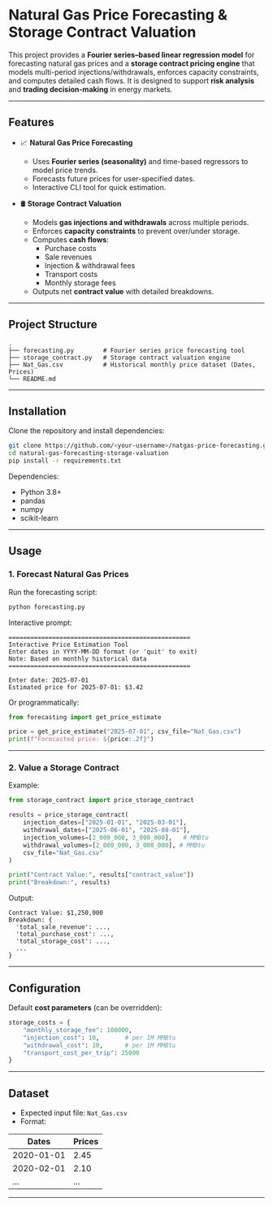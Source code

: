 # Natural Gas Price Forecasting & Storage Contract Valuation

This project provides a **Fourier series–based linear regression model** for forecasting natural gas prices and a **storage contract pricing engine** that models multi-period injections/withdrawals, enforces capacity constraints, and computes detailed cash flows. It is designed to support **risk analysis** and **trading decision-making** in energy markets.

---

## Features

- 📈 **Natural Gas Price Forecasting**
  - Uses **Fourier series (seasonality)** and time-based regressors to model price trends.
  - Forecasts future prices for user-specified dates.
  - Interactive CLI tool for quick estimation.

- 🛢️ **Storage Contract Valuation**
  - Models **gas injections and withdrawals** across multiple periods.
  - Enforces **capacity constraints** to prevent over/under storage.
  - Computes **cash flows**:
    - Purchase costs
    - Sale revenues
    - Injection & withdrawal fees
    - Transport costs
    - Monthly storage fees
  - Outputs net **contract value** with detailed breakdowns.

---

## Project Structure

```
.
├── forecasting.py        # Fourier series price forecasting tool
├── storage_contract.py   # Storage contract valuation engine
├── Nat_Gas.csv           # Historical monthly price dataset (Dates, Prices)
└── README.md
```

---

## Installation

Clone the repository and install dependencies:

```bash
git clone https://github.com/<your-username>/natgas-price-forecasting.git
cd natural-gas-forecasting-storage-valuation
pip install -r requirements.txt
```

Dependencies:
- Python 3.8+
- pandas
- numpy
- scikit-learn

---

## Usage

### 1. Forecast Natural Gas Prices

Run the forecasting script:

```bash
python forecasting.py
```

Interactive prompt:

```
==================================================
Interactive Price Estimation Tool
Enter dates in YYYY-MM-DD format (or 'quit' to exit)
Note: Based on monthly historical data
==================================================

Enter date: 2025-07-01
Estimated price for 2025-07-01: $3.42
```

Or programmatically:

```python
from forecasting import get_price_estimate

price = get_price_estimate("2025-07-01", csv_file="Nat_Gas.csv")
print(f"Forecasted price: ${price:.2f}")
```

---

### 2. Value a Storage Contract

Example:

```python
from storage_contract import price_storage_contract

results = price_storage_contract(
    injection_dates=["2025-01-01", "2025-03-01"],
    withdrawal_dates=["2025-06-01", "2025-08-01"],
    injection_volumes=[2_000_000, 3_000_000],   # MMBtu
    withdrawal_volumes=[2_000_000, 3_000_000], # MMBtu
    csv_file="Nat_Gas.csv"
)

print("Contract Value:", results["contract_value"])
print("Breakdown:", results)
```

Output:

```
Contract Value: $1,250,000
Breakdown: {
  'total_sale_revenue': ...,
  'total_purchase_cost': ...,
  'total_storage_cost': ...,
  ...
}
```

---

## Configuration

Default **cost parameters** (can be overridden):

```python
storage_costs = {
    "monthly_storage_fee": 100000,
    "injection_cost": 10,       # per 1M MMBtu
    "withdrawal_cost": 10,      # per 1M MMBtu
    "transport_cost_per_trip": 25000
}
```

---

## Dataset

- Expected input file: `Nat_Gas.csv`
- Format:

| Dates       | Prices |
|-------------|--------|
| 2020-01-01  | 2.45   |
| 2020-02-01  | 2.10   |
| ...         | ...    |

---
